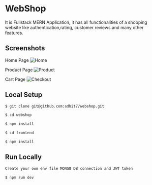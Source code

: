 # WebShop

It is Fullstack MERN Application, it has all functionalities of a shopping website like authentication,rating, customer reviews and many other features.<br>


## Screenshots

Home Page
![Home](https://user-images.githubusercontent.com/72742240/160067339-b285d1a8-1a8d-4f66-b590-422c32f8f7fe.png)

Product Page
![Product](https://user-images.githubusercontent.com/72742240/160067418-fdf46dd0-eedd-465a-ab68-852436f8ba4c.png)

Cart Page
![Checkout](https://user-images.githubusercontent.com/72742240/160067484-8992985a-ef1f-4779-a4a4-4a3aee2dd605.png)


## Local Setup

```sh
$ git clone git@github.com:adhit7/webshop.git
```

```sh
$ cd webshop
```

```sh
$ npm install
```


```sh
$ cd frontend
```

```sh
$ npm install
```


## Run Locally

```sh
Create your own env file MONGO DB connection and JWT token
```

```sh
$ npm run dev
```
